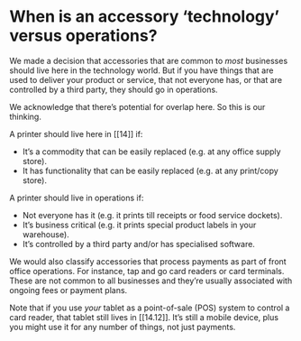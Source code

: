 # When is an accessory ‘technology’ versus operations?

We made a decision that accessories that are common to _most_ businesses should live here in the technology world. But if you have things that are used to deliver your product or service, that not everyone has, or that are controlled by a third party, they should go in operations.

We acknowledge that there’s potential for overlap here. So this is our thinking.

A printer should live here in [[14]] if:

- It’s a commodity that can be easily replaced (e.g. at any office supply store).
- It has functionality that can be easily replaced (e.g. at any print/copy store).

A printer should live in operations if:

- Not everyone has it (e.g. it prints till receipts or food service dockets).
- It’s business critical (e.g. it prints special product labels in your warehouse).
- It’s controlled by a third party and/or has specialised software.

We would also classify accessories that process payments as part of front office operations. For instance, tap and go card readers or card terminals. These are not common to all businesses and they’re usually associated with ongoing fees or payment plans.

Note that if you use _your_ tablet as a point-of-sale (POS) system to control a card reader, that tablet still lives in [[14.12]]. It’s still a mobile device, plus you might use it for any number of things, not just payments.

